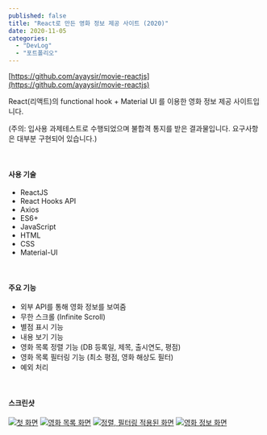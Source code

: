 ```yaml
---
published: false
title: "React로 만든 영화 정보 제공 사이트 (2020)"
date: 2020-11-05
categories: 
  - "DevLog"
  - "포트폴리오"
---
```


[https://github.com/ayaysir/movie-reactjs](https://github.com/ayaysir/movie-reactjs)

React(리액트)의 functional hook + Material UI 를 이용한 영화 정보 제공 사이트입니다.

(주의: 입사용 과제테스트로 수행되었으며 불합격 통지를 받은 결과물입니다. 요구사항은 대부분 구현되어 있습니다.)

 

#### **사용 기술**

- ReactJS
- React Hooks API
- Axios
- ES6+
- JavaScript
- HTML
- CSS
- Material-UI

 

#### **주요 기능**

- 외부 API를 통해 영화 정보를 보여줌
- 무한 스크롤 (Infinite Scroll)
- 별점 표시 기능
- 내용 보기 기능
- 영화 목록 정렬 기능 (DB 등록일, 제목, 출시연도, 평점)
- 영화 목록 필터링 기능 (최소 평점, 영화 해상도 필터)
- 예외 처리

 

#### **스크린샷**

[![첫 화면](https://github.com/ayaysir/movie-reactjs/raw/master/images/1.png)](https://github.com/ayaysir/movie-reactjs/blob/master/images/1.png) [![영화 목록 화면](https://github.com/ayaysir/movie-reactjs/raw/master/images/2.png)](https://github.com/ayaysir/movie-reactjs/blob/master/images/2.png) [![정렬, 필터링 적용된 화면](https://github.com/ayaysir/movie-reactjs/raw/master/images/3.png)](https://github.com/ayaysir/movie-reactjs/blob/master/images/3.png) [![영화 정보 화면](https://github.com/ayaysir/movie-reactjs/raw/master/images/4.png)](https://github.com/ayaysir/movie-reactjs/blob/master/images/4.png)
